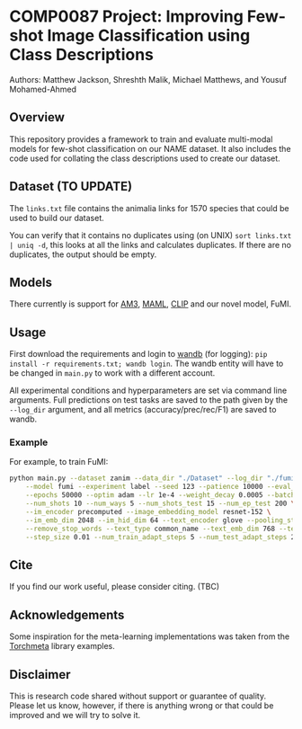 # COMP0087 Project: Improving Few-shot Image Classification using Class Descriptions

Authors: Matthew Jackson, Shreshth Malik, Michael Matthews, and Yousuf Mohamed-Ahmed

## Overview

This repository provides a framework to train and evaluate multi-modal models for few-shot classification on our NAME dataset. It also includes the code used for collating the class descriptions used to create our dataset. 


## Dataset (TO UPDATE)

The `links.txt` file contains the animalia links for 1570 species that could be used to build our dataset.

You can verify that it contains no duplicates using (on UNIX) `sort links.txt | uniq -d`, this looks at all the links and calculates duplicates. If there are no duplicates, the output should be empty.

## Models

There currently is support for [AM3](https://proceedings.neurips.cc/paper/2019/hash/d790c9e6c0b5e02c87b375e782ac01bc-Abstract.html), [MAML](https://arxiv.org/abs/1703.03400), [CLIP](https://arxiv.org/abs/2103.00020) and our novel model, FuMI.

## Usage

First download the requirements and login to [wandb](https://wandb.ai/) (for logging): `pip install -r requirements.txt; wandb login`. The wandb entity will have to be changed in `main.py` to work with a different account.

All experimental conditions and hyperparameters are set via command line arguments. Full predictions on test tasks are saved to the path given by the `--log_dir` argument, and all metrics (accuracy/prec/rec/F1) are saved to wandb.

### Example

For example, to train FuMI:
```bash
python main.py --dataset zanim --data_dir "./Dataset" --log_dir "./fumi" \
    --model fumi --experiment label --seed 123 --patience 10000 --eval_freq 500 \
    --epochs 50000 --optim adam --lr 1e-4 --weight_decay 0.0005 --batch_size 4 \
    --num_shots 10 --num_ways 5 --num_shots_test 15 --num_ep_test 200 \
    --im_encoder precomputed --image_embedding_model resnet-152 \
    --im_emb_dim 2048 --im_hid_dim 64 --text_encoder glove --pooling_strat mean \
    --remove_stop_words --text_type common_name --text_emb_dim 768 --text_hid_dim 256 \
    --step_size 0.01 --num_train_adapt_steps 5 --num_test_adapt_steps 25 --shared_feats
```

## Cite

If you find our work useful, please consider citing. (TBC)


## Acknowledgements

Some inspiration for the meta-learning implementations was taken from the [Torchmeta](https://github.com/tristandeleu/pytorch-meta) library examples.

## Disclaimer

This is research code shared without support or guarantee of quality. Please let us know, however, if there is anything wrong or that could be improved and we will try to solve it.

